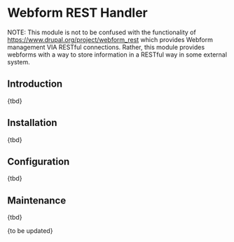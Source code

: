 Webform REST Handler
====================

NOTE: This module is not to be confused with the functionality of https://www.drupal.org/project/webform_rest which provides Webform management VIA RESTful connections. Rather, this module provides webforms with a way to store information in a RESTful way in some external system.

Introduction
------------
{tbd}

Installation
------------
{tbd}


Configuration
-------------
{tbd}




Maintenance
-----------
{tbd}

{to be updated}
